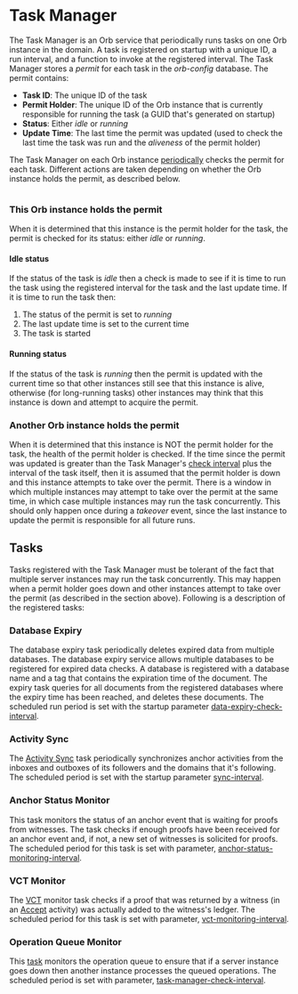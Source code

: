 # Task Manager

The Task Manager is an Orb service that periodically runs tasks on one Orb instance
in the domain. A task is registered on startup with a unique ID, a run interval,
and a function to invoke at the registered interval. The Task Manager stores a _permit_ for
each task in the _orb-config_ database. The permit contains:
- **Task ID**: The unique ID of the task
- **Permit Holder**: The unique ID of the Orb instance that is currently responsible for running the task (a GUID that's generated on startup)
- **Status**: Either _idle_ or _running_
- **Update Time**: The last time the permit was updated (used to check the last time the task was run and the _aliveness_ of the permit holder)

The Task Manager on each Orb instance [periodically](parameters.html#task-manager-check-interval)
checks the permit for each task. Different actions are taken depending on whether the Orb instance
holds the permit, as described below.

```{image} ../_static/orb/task-manager.svg

```

### This Orb instance holds the permit

When it is determined that this instance is the permit holder for the task, the permit is checked for
its status: either _idle_ or _running_.

#### Idle status

If the status of the task is _idle_ then a check is made to see if it is time to run the task
using the registered interval for the task and the last update time.
If it is time to run the task then:

1) The status of the permit is set to _running_
2) The last update time is set to the current time 
3) The task is started

#### Running status

If the status of the task is _running_ then the permit is updated with the current time so that
other instances still see that this instance is alive, otherwise (for long-running tasks)
other instances may think that this instance is down and attempt to acquire the permit.

### Another Orb instance holds the permit

When it is determined that this instance is NOT the permit holder for the task, the health of the
permit holder is checked. If the time since the permit was updated is greater than the Task Manager's
[check interval](parameters.html#task-manager-check-interval) plus the interval of the task itself,
then it is assumed that the permit holder is down and this instance attempts to take over the permit.
There is a window in which multiple instances may attempt to take over the permit at the same
time, in which case multiple instances may run the task concurrently. This should only happen once
during a _takeover_ event, since the last instance to update the permit is responsible for all future
runs.

## Tasks

Tasks registered with the Task Manager must be tolerant of the fact that multiple server instances
may run the task concurrently. This may happen when a permit holder goes down and
other instances attempt to take over the permit (as described in the section above). Following is a
description of the registered tasks:

### Database Expiry

The database expiry task periodically deletes expired data from multiple databases. The database expiry
service allows multiple databases to be registered for expired data checks. A database is registered
with a database name and a tag that contains the expiration time of the document. The expiry task queries
for all documents from the registered databases where the expiry time has been reached, and
deletes these documents. The scheduled run period is set with the startup
parameter [data-expiry-check-interval](parameters.html#data-expiry-check-interval).

### Activity Sync

The [Activity Sync](onboardrecover.html#activity-sync-task) task periodically synchronizes anchor activities from the
inboxes and outboxes of its followers and the domains that it's following. The scheduled period is set
with the startup parameter [sync-interval](parameters.html#anchor-event-sync-interval).

### Anchor Status Monitor

This task monitors the status of an anchor event that is waiting for proofs from witnesses.
The task checks if enough proofs have been received for an anchor event and, if not, a new
set of witnesses is solicited for proofs. The scheduled period for this task is set with
parameter, [anchor-status-monitoring-interval](parameters.html#anchor-status-monitoring-interval).

### VCT Monitor

The [VCT](vct.html) monitor task checks if a proof that was returned by a witness
(in an [Accept](https://trustbloc.github.io/activityanchors/#accept-anchor-activity)
activity) was actually added to the witness's ledger. The scheduled period
for this task is set with parameter,
[vct-monitoring-interval](parameters.html#vct-monitoring-interval).

### Operation Queue Monitor

This [task](operationqueue.html#operation-queue-monitor-task) monitors the operation queue to ensure that if a server
instance goes down then another instance processes the queued operations. The scheduled period is set
with parameter, [task-manager-check-interval](parameters.html#task-manager-check-interval).
